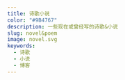 ```yaml
---
title: 诗歌小说
color: "#9B4767"
description: 一些现在或曾经写的诗歌&小说
slug: novel&poem
image: novel.svg
keywords:
  - 诗歌
  - 小说
  - 博客
---
```

